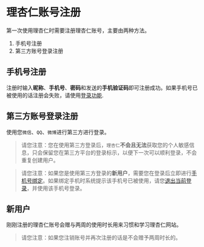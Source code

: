 # 理杏仁账号注册

第一次使用理杏仁时需要注册理杏仁账号，主要由两种方法。

1. 手机号注册
2. 第三方账号登录注册

## 手机号注册

注册时输入**昵称**、**手机号**、**密码**和发送的**手机验证码**即可注册成功。如果手机号已被使用的话注册会失败，请使用[登录功能](/account/login.md).

## 第三方账号登录注册

使用您`微信`、`QQ`、`微博`进行第三方进行登录。

> 请您注意：您在使用第三方登录后，`理杏仁`**不会且无法**获取您的个人敏感信息，只会保留您在第三方平台的登录标示，以便下一次可以顺利登录，不会重复创建用户。

> 请您注意：如果您是使用第三方登录的**新用户**，需要您在登录后立即进行[手机号绑定](https://www.lixinger.com/user/account/phone-bind)。如果绑定手机时系统提示该手机号已被使用，请您[退出当前登录](/account/logout.md)，并使用该手机号登录。

## 新用户

刚刚注册的理杏仁账号会赠与两周的使用时长用来习惯和学习理杏仁网站。

> 请您注意：如果您注销账号并再次注册的话是不会赠予两周时长的。
